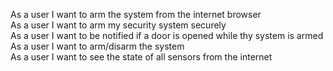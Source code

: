 As a user I want to arm the system from the internet browser  
As a user I want to arm my security system securely  
As a user I want to be notified if a door is opened while thy system is armed  
As a user I want to arm/disarm the system  
As a user I want to see the state of all sensors from the internet  
